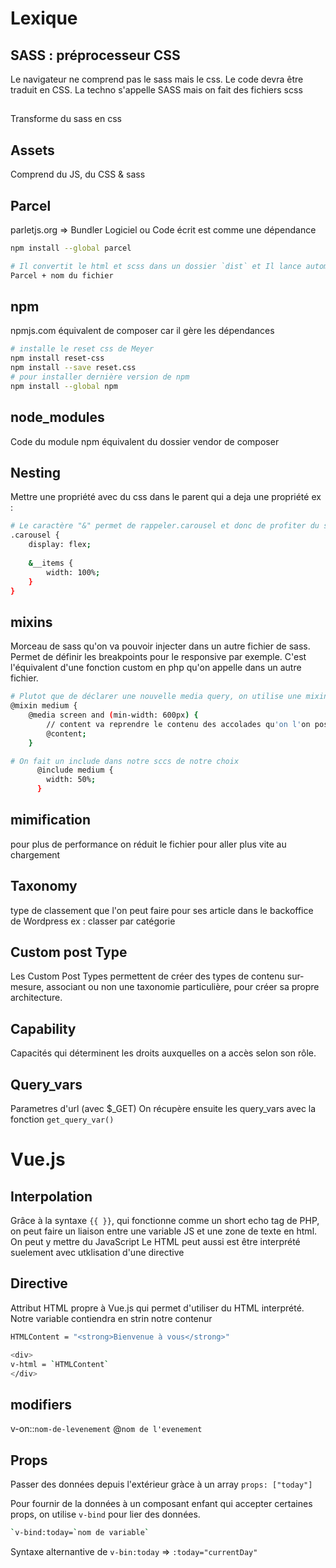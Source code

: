 # Lexique

## SASS : préprocesseur CSS

Le navigateur ne comprend pas le sass mais le css. Le code devra être traduit en CSS.
La techno s'appelle SASS mais on fait des fichiers scss

##

Transforme du sass en css

## Assets

Comprend du JS, du CSS & sass

## Parcel

parletjs.org => Bundler
Logiciel ou Code écrit est comme une dépendance

```sh
npm install --global parcel
```

```sh
# Il convertit le html et scss dans un dossier `dist` et Il lance automatiquement un serveur de dev (comme serveur php)
Parcel + nom du fichier
```

## npm

npmjs.com
équivalent de composer car il gère les dépendances

```sh
# installe le reset css de Meyer
npm install reset-css
npm install --save reset.css
# pour installer dernière version de npm
npm install --global npm
```

## node_modules

Code du module npm
équivalent du dossier vendor de composer

## Nesting

Mettre une propriété avec du css dans le parent qui a deja une propriété
ex : 

```sh
# Le caractère "&" permet de rappeler.carousel et donc de profiter du sass
.carousel {
    display: flex;
    
    &__items {
        width: 100%;
    }
}
```

## mixins

Morceau de sass qu'on va pouvoir injecter dans un autre fichier de sass.
Permet de définir les breakpoints pour le responsive par exemple.
C'est l'équivalent d'une fonction custom en php qu'on appelle dans un autre fichier.

```sh
# Plutot que de déclarer une nouvelle media query, on utilise une mixin (dans un dossier abstract)
@mixin medium {
    @media screen and (min-width: 600px) {
        // content va reprendre le contenu des accolades qu'on l'on pose avec le @include
        @content;
    }
```

```sh
# On fait un include dans notre sccs de notre choix
      @include medium {
        width: 50%;
      }
```

## mimification

pour plus de performance on réduit le fichier pour aller plus vite au chargement


## Taxonomy

type de classement que l'on peut faire pour ses article dans le backoffice de Wordpress
ex : classer par catégorie

## Custom post Type

Les Custom Post Types permettent de créer des types de contenu sur-mesure, associant ou non une taxonomie particulière, pour créer sa propre architecture.

## Capability

Capacités qui déterminent les droits auxquelles on a accès selon son rôle.

## Query_vars

Parametres d'url (avec $_GET)
On récupère ensuite les query_vars avec la fonction `get_query_var()`

# Vue.js

## Interpolation

Grâce à la syntaxe `{{ }}`, qui fonctionne comme un short echo tag de PHP, on peut faire un liaison entre une variable JS et une zone de texte en html.
On peut y mettre du JavaScript 
Le HTML peut aussi est être interprété suelement avec utklisation d'une directive

## Directive

Attribut HTML propre à Vue.js qui permet d'utiliser du HTML interprété.
Notre variable contiendra en strin notre contenur
```sh
HTMLContent = "<strong>Bienvenue à vous</strong>"
```

```sh
<div>
v-html = `HTMLContent`
</div>
```

## modifiers

v-on::`nom-de-levenement`
@`nom de l'evenement`


## Props

Passer des données depuis l'extérieur gràce à un array
`props: ["today"]`

Pour fournir de la données à un composant enfant qui accepter certaines props, on utilise `v-bind` pour lier des données.
```sh
`v-bind:today=`nom de variable`
```

Syntaxe alternantive de `v-bin:today` => `:today="currentDay"`


